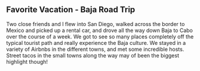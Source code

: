 ## Favorite Vacation - Baja Road Trip

Two close friends and I flew into San Diego, walked across the border to Mexico and picked up a rental car, and drove all the way down Baja to Cabo over the course of a week. We got to see so many places completely off the typical tourist path and really experience the Baja culture. We stayed in a variety of Airbnbs in the different towns, and met some incredible hosts. Street tacos in the small towns along the way may of been the biggest highlight though!
